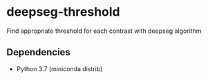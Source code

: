 # deepseg-threshold
Find appropriate threshold for each contrast with deepseg algorithm

## Dependencies

- Python 3.7 (miniconda distrib)